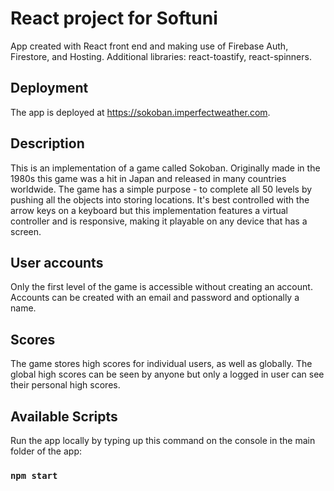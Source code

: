 # React project for Softuni

App created with React front end and making use of Firebase Auth, Firestore, and Hosting. Additional libraries: react-toastify, react-spinners.

## Deployment

The app is deployed at https://sokoban.imperfectweather.com.

## Description

This is an implementation of a game called Sokoban. Originally made in the 1980s this game was a hit in Japan and released in many countries worldwide.
The game has a simple purpose - to complete all 50 levels by pushing all the objects into storing locations. It's best controlled with the arrow keys on a keyboard but this implementation features a virtual controller and is responsive, making it playable on any device that has a screen.

## User accounts

Only the first level of the game is accessible without creating an account. Accounts can be created with an email and password and optionally a name.

## Scores

The game stores high scores for individual users, as well as globally. The global high scores can be seen by anyone but only a logged in user can see their personal high scores.

## Available Scripts

Run the app locally by typing up this command on the console in the main folder of the app:

### `npm start`



